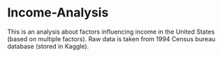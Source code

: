 # Income-Analysis
This is an analysis about factors influencing income in the United States (based on multiple factors). Raw data is taken from 1994 Census bureau database (stored in Kaggle).
